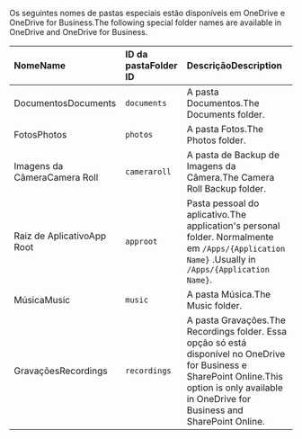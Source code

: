 <span data-ttu-id="c3721-101">Os seguintes nomes de pastas especiais estão disponíveis em OneDrive e OneDrive for Business.</span><span class="sxs-lookup"><span data-stu-id="c3721-101">The following special folder names are available in OneDrive and OneDrive for Business.</span></span>

| <span data-ttu-id="c3721-102">Nome</span><span class="sxs-lookup"><span data-stu-id="c3721-102">Name</span></span>        | <span data-ttu-id="c3721-103">ID da pasta</span><span class="sxs-lookup"><span data-stu-id="c3721-103">Folder ID</span></span>    | <span data-ttu-id="c3721-104">Descrição</span><span class="sxs-lookup"><span data-stu-id="c3721-104">Description</span></span>                                                              |
|:------------|:-------------|:-------------------------------------------------------------------------|
| <span data-ttu-id="c3721-105">Documentos</span><span class="sxs-lookup"><span data-stu-id="c3721-105">Documents</span></span>   | `documents`  | <span data-ttu-id="c3721-106">A pasta Documentos.</span><span class="sxs-lookup"><span data-stu-id="c3721-106">The Documents folder.</span></span>                                                    |
| <span data-ttu-id="c3721-107">Fotos</span><span class="sxs-lookup"><span data-stu-id="c3721-107">Photos</span></span>      | `photos`     | <span data-ttu-id="c3721-108">A pasta Fotos.</span><span class="sxs-lookup"><span data-stu-id="c3721-108">The Photos folder.</span></span>                                                       |
| <span data-ttu-id="c3721-109">Imagens da Câmera</span><span class="sxs-lookup"><span data-stu-id="c3721-109">Camera Roll</span></span> | `cameraroll` | <span data-ttu-id="c3721-110">A pasta de Backup de Imagens da Câmera.</span><span class="sxs-lookup"><span data-stu-id="c3721-110">The Camera Roll Backup folder.</span></span>                                           |
| <span data-ttu-id="c3721-111">Raiz de Aplicativo</span><span class="sxs-lookup"><span data-stu-id="c3721-111">App Root</span></span>    | `approot`    | <span data-ttu-id="c3721-112">Pasta pessoal do aplicativo.</span><span class="sxs-lookup"><span data-stu-id="c3721-112">The application's personal folder.</span></span> <span data-ttu-id="c3721-113">Normalmente em `/Apps/{Application Name}` .</span><span class="sxs-lookup"><span data-stu-id="c3721-113">Usually in `/Apps/{Application Name}`.</span></span> |
| <span data-ttu-id="c3721-114">Música</span><span class="sxs-lookup"><span data-stu-id="c3721-114">Music</span></span>       | `music`      | <span data-ttu-id="c3721-115">A pasta Música.</span><span class="sxs-lookup"><span data-stu-id="c3721-115">The Music folder.</span></span>                                                        |
| <span data-ttu-id="c3721-116">Gravações</span><span class="sxs-lookup"><span data-stu-id="c3721-116">Recordings</span></span>  | `recordings` | <span data-ttu-id="c3721-117">A pasta Gravações.</span><span class="sxs-lookup"><span data-stu-id="c3721-117">The Recordings folder.</span></span> <span data-ttu-id="c3721-118">Essa opção só está disponível no OneDrive for Business e SharePoint Online.</span><span class="sxs-lookup"><span data-stu-id="c3721-118">This option is only available in OneDrive for Business and SharePoint Online.</span></span> |
